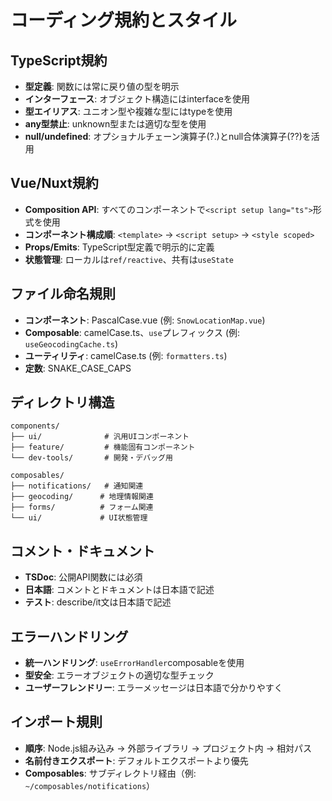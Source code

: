 # コーディング規約とスタイル

## TypeScript規約
- **型定義**: 関数には常に戻り値の型を明示
- **インターフェース**: オブジェクト構造にはinterfaceを使用
- **型エイリアス**: ユニオン型や複雑な型にはtypeを使用
- **any型禁止**: unknown型または適切な型を使用
- **null/undefined**: オプショナルチェーン演算子(?.)とnull合体演算子(??)を活用

## Vue/Nuxt規約
- **Composition API**: すべてのコンポーネントで`<script setup lang="ts">`形式を使用
- **コンポーネント構成順**: `<template>` → `<script setup>` → `<style scoped>`
- **Props/Emits**: TypeScript型定義で明示的に定義
- **状態管理**: ローカルは`ref/reactive`、共有は`useState`

## ファイル命名規則
- **コンポーネント**: PascalCase.vue (例: `SnowLocationMap.vue`)
- **Composable**: camelCase.ts、`use`プレフィックス (例: `useGeocodingCache.ts`)
- **ユーティリティ**: camelCase.ts (例: `formatters.ts`)
- **定数**: SNAKE_CASE_CAPS

## ディレクトリ構造
```
components/
├── ui/              # 汎用UIコンポーネント
├── feature/         # 機能固有コンポーネント
└── dev-tools/       # 開発・デバッグ用

composables/
├── notifications/   # 通知関連
├── geocoding/      # 地理情報関連
├── forms/          # フォーム関連
└── ui/             # UI状態管理
```

## コメント・ドキュメント
- **TSDoc**: 公開API関数には必須
- **日本語**: コメントとドキュメントは日本語で記述
- **テスト**: describe/it文は日本語で記述

## エラーハンドリング
- **統一ハンドリング**: `useErrorHandler`composableを使用
- **型安全**: エラーオブジェクトの適切な型チェック
- **ユーザーフレンドリー**: エラーメッセージは日本語で分かりやすく

## インポート規則
- **順序**: Node.js組み込み → 外部ライブラリ → プロジェクト内 → 相対パス
- **名前付きエクスポート**: デフォルトエクスポートより優先
- **Composables**: サブディレクトリ経由（例: `~/composables/notifications`）
